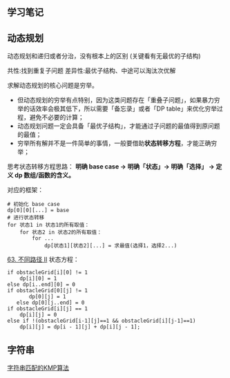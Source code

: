 学习笔记
--------------------

## 动态规划

动态规划和递归或者分治，没有根本上的区别 (关键看有无最优的子结构)

共性:找到重复子问题 
差异性:最优子结构、中途可以淘汰次优解


求解动态规划的核心问题是穷举。

- 但动态规划的穷举有点特别，因为这类问题存在「重叠子问题」，如果暴力穷举的话效率会极其低下，所以需要「备忘录」或者「DP table」来优化穷举过程，避免不必要的计算；
- 动态规划问题一定会具备「最优子结构」，才能通过子问题的最值得到原问题的最值；
- 穷举所有解并不是一件简单的事情，一般要借助**状态转移方程**，才能正确穷举；

思考状态转移方程思路：
**明确 base case -> 明确「状态」-> 明确「选择」 -> 定义 dp 数组/函数的含义。**

对应的框架：
```text
# 初始化 base case
dp[0][0][...] = base
# 进行状态转移
for 状态1 in 状态1的所有取值：
    for 状态2 in 状态2的所有取值：
        for ...
            dp[状态1][状态2][...] = 求最值(选择1，选择2...)
```

[63. 不同路径 II](https://leetcode-cn.com/problems/unique-paths-ii/)
状态方程：
```
if obstacleGrid[i][0] != 1
    dp[i][0] = 1
else dp[i..end][0] = 0
if obstacleGrid[0][j] != 1
       dp[0][j] = 1
   else dp[0][j..end] = 0
if obstacleGrid[i][j] == 1
    dp[i][j] = 0
else if !(obstacleGrid[i-1][j]==1 && obstacleGrid[i][j-1]==1)
    dp[i][j] = dp[i - 1][j] + dp[i][j - 1];
```


## 字符串

[字符串匹配的KMP算法](https://www.ruanyifeng.com/blog/2013/05/Knuth%E2%80%93Morris%E2%80%93Pratt_algorithm.html)

